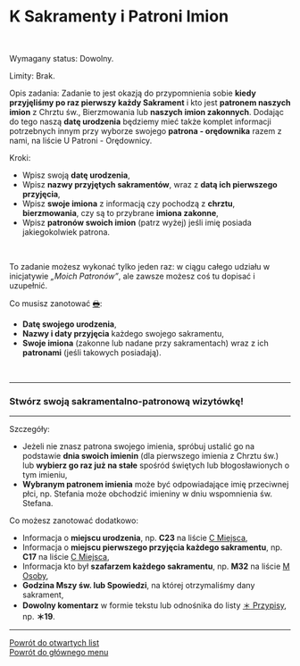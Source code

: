 # <span class="status status-list"><span class="status status-list">K</span> Sakramenty i Patroni Imion</span>
<br />

<span class="status status-title">Wymagany status:</span> Dowolny.
<br />

<span class="status status-title">Limity:</span> Brak.
<br />

<span class="status status-title">Opis zadania:</span> Zadanie to jest okazją do przypomnienia sobie **kiedy przyjęliśmy po raz pierwszy każdy Sakrament** i kto jest **patronem naszych imion** z Chrztu św., Bierzmowania lub **naszych imion zakonnych**. Dodając do tego naszą **datę urodzenia** będziemy mieć także komplet informacji potrzebnych innym przy wyborze swojego **patrona - orędownika** razem z nami, na liście <span class="status status-list"><span class="status status-red">U</span> Patroni - Orędownicy</span>.
<br />

<span class="status status-title">Kroki:</span>
- Wpisz swoją **datę urodzenia**,
- Wpisz **nazwy przyjętych sakramentów**, wraz z **datą ich pierwszego przyjęcia**,
- Wpisz **swoje imiona** z informacją czy pochodzą z **chrztu**, **bierzmowania**, czy są to przybrane **imiona zakonne**,
- Wpisz **patronów swoich imion** (patrz wyżej) jeśli imię posiada jakiegokolwiek patrona.
<br />

<span class="status status-title">To zadanie możesz wykonać tylko jeden raz:</span> w ciągu całego udziału w inicjatywie _„Moich Patronów”_, ale zawsze możesz coś tu dopisać i uzupełnić.
<br />

<span class="status status-title">Co musisz zanotować [🖶](wszystkie_materialy_do_pobrania.md#sakramenty-i-patroni-imion):</span>
- **Datę swojego urodzenia**,
- **Nazwy i daty przyjęcia** każdego swojego sakramentu,
- **Swoje imiona** (zakonne lub nadane przy sakramentach) wraz z ich **patronami** (jeśli takowych posiadają).
<br />

---
### <div class="colored centered">Stwórz swoją sakramentalno-patronową wizytówkę!</div>

---
<span class="status status-title">Szczegóły:</span>
- Jeżeli nie znasz patrona swojego imienia, spróbuj ustalić go na podstawie **dnia swoich imienin** (dla pierwszego imienia z Chrztu św.) lub **wybierz go raz już na stałe** spośród świętych lub błogosławionych o tym imieniu,
- **Wybranym patronem imienia** może być odpowiadające imię przeciwnej płci, np. Stefania może obchodzić imieniny w dniu wspomnienia św. Stefana.

<span class="status status-title">Co możesz zanotować dodatkowo:</span>
- Informacja o **miejscu urodzenia**, np. **C23** na liście [<span class="status status-list"><span class="status status-list">C</span> Miejsca</span>](miejsca.md),
- Informacja o **miejscu pierwszego przyjęcia każdego sakramentu**, np. **C17** na liście [<span class="status status-list"><span class="status status-list">C</span> Miejsca</span>](miejsca.md),
- Informacja kto był **szafarzem każdego sakramentu**, np. **M32** na liście [<span class="status status-list"><span class="status status-list">M</span> Osoby</span>](osoby.md),
- **Godzina Mszy św. lub Spowiedzi**, na której otrzymaliśmy dany sakrament,
- **Dowolny komentarz** w formie tekstu lub odnośnika do listy [<span class="status status-list"><span class="status status-list">＊</span> Przypisy</span>](przypisy.md), np. **＊19**.


---
[Powrót do otwartych list](jak_zaczac_czyli_o_otwartych_listach.md)  
[Powrót do głównego menu](index.md)
